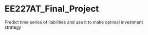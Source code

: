 # EE227AT_Final_Project
Predict time series of liabilities and use it to make optimal investment strategy
